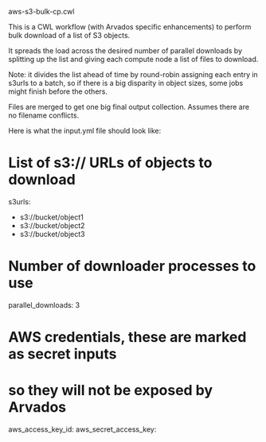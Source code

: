 aws-s3-bulk-cp.cwl

This is a CWL workflow (with Arvados specific enhancements) to
perform bulk download of a list of S3 objects.

It spreads the load across the desired number of parallel downloads by
splitting up the list and giving each compute node a list of files to
download.

Note: it divides the list ahead of time by round-robin assigning each
entry in s3urls to a batch, so if there is a big disparity in object
sizes, some jobs might finish before the others.

Files are merged to get one big final output collection.  Assumes
there are no filename conflicts.


Here is what the input.yml file should look like:

# List of s3:// URLs of objects to download
s3urls:
  - s3://bucket/object1
  - s3://bucket/object2
  - s3://bucket/object3

# Number of downloader processes to use
parallel_downloads: 3

# AWS credentials, these are marked as secret inputs
# so they will not be exposed by Arvados
aws_access_key_id:  <access key>
aws_secret_access_key: <secret key>
